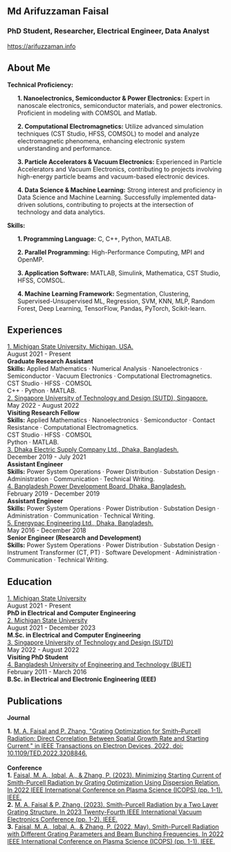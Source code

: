 <!DOCTYPE html>
<html lang="en">
<body>
<div class="wrapper">
<section class="basic">
<div class="header">
<h1 class="name">Md Arifuzzaman Faisal</h1>
<h3 class="title">PhD Student, Researcher, Electrical Engineer, Data Analyst</h3>
<div class="contact">

<div class="contact-item" title="website">
<i class="fa-solid fa-globe"></i>
<a href="https://arifuzzaman.info" target="_blank">https://arifuzzaman.info</a>
</div>
</div>
</div>
</section>
<section class="profile" style="order: 1">
<div class="section-title">
<h2>About Me</h2>
</div>
<div class="section-content">
<div class="description markdown">
<b>Technical Proficiency:</b> <br>
<ul>
<b>1. Nanoelectronics, Semiconductor & Power Electronics:</b> Expert in nanoscale electronics, semiconductor materials, and power electronics. Proficient in modeling with COMSOL and Matlab.
</ul>
<ul>
<b>2. Computational Electromagnetics:</b> Utilize advanced simulation techniques (CST Studio, HFSS, COMSOL) to model and analyze electromagnetic phenomena, enhancing electronic system understanding and performance.
</ul>
<ul>
<b>3. Particle Accelerators & Vacuum Electronics:</b>  Experienced in Particle Accelerators and Vacuum Electronics, contributing to projects involving high-energy particle beams and vacuum-based electronic devices.
</ul>
<ul>
<b>4. Data Science & Machine Learning:</b> Strong interest and proficiency in Data Science and Machine Learning. Successfully implemented data-driven solutions, contributing to projects at the intersection of technology and data analytics.
</ul>

<b>Skills:</b> <br>
<ul>
<b>1. Programming Language:</b> C, C++, Python, MATLAB.
</ul>
<ul>
<b>2. Parallel Programming:</b> High-Performance Computing, MPI and OpenMP.
</ul>
<ul>
<b>3. Application Software:</b> MATLAB, Simulink, Mathematica, CST Studio, HFSS, COMSOL.
</ul>
<ul>
<b>4. Machine Learning Framework:</b> Segmentation, Clustering, Supervised-Unsupervised ML, Regression, SVM, KNN, MLP, Random Forest, Deep Learning, TensorFlow, Pandas, PyTorch, Scikit-learn.
</ul>

</div>
</div>
</section>


<section class="experience" style="order: 2">
<div class="section-title">
<i class="section-icon fa-solid fa-briefcase"></i>
<h2>Experiences</h2>
</div>
<div class="section-content">
<div class="description markdown">
</div>
<div class="items">
<div class="item">
<div class="row">
<div class="company">
<a href="#">1. Michigan State University, Michigan, USA.</a>
</div>
<div class="date">
<span>August 2021 - Present</span>
</div>
</div>
<div class="row">
<div class="role">
<span><b>Graduate Research Assistant</b></span>
</div>
</div>
<div class="description markdown">
<b>Skills:</b> Applied Mathematics · Numerical Analysis · Nanoelectronics · Semiconductor · Vacuum Electronics · Computational Electromagnetics. 
<br>CST Studio · HFSS · COMSOL <br>
C++ · Python · MATLAB.
</div>
</div>
<div class="item">
<div class="row">
<div class="company">
<a href="#">2. Singapore University of Technology and Design (SUTD), Singapore.</a>
</div>
<div class="date">
<span>May 2022 - August 2022</span>
</div>
</div>
<div class="row">
<div class="role">
<span><b>Visiting Research Fellow</b></span>
</div>
</div>
<div class="description markdown">
<b>Skills:</b> Applied Mathematics · Nanoelectronics · Semiconductor · Contact Resistance · Computational Electromagnetics. 
<br>CST Studio · HFSS · COMSOL <br>
Python · MATLAB.
</div>
</div>
<div class="item">
<div class="row">
<div class="company">
<a href="#">3. Dhaka Electric Supply Company Ltd., Dhaka, Bangladesh.</a>
</div>
<div class="date">
<span>December 2019 - July 2021</span>
</div>
</div>
<div class="row">
<div class="role">
<span><b>Assistant Engineer</b></span>
</div>
</div>
<div class="description markdown">
<b>Skills:</b> Power System Operations · Power Distribution · Substation Design · Administration · Communication · Technical Writing.
</div>
</div>

<div class="item">
<div class="row">
<div class="company">
<a href="#">4. Bangladesh Power Development Board, Dhaka, Bangladesh.</a>
</div>
<div class="date">
<span>February 2019 - December 2019</span>
</div>
</div>
<div class="row">
<div class="role">
<span><b>Assistant Engineer</b></span>
</div>
</div>
<div class="description markdown">
<b>Skills:</b> Power System Operations · Power Distribution · Substation Design · Administration · Communication · Technical Writing.
</div>
</div>

<div class="item">
<div class="row">
<div class="company">
<a href="#">5. Energypac Engineering Ltd., Dhaka, Bangladesh.</a>
</div>
<div class="date">
<span>May 2016 - December 2018</span>
</div>
</div>
<div class="row">
<div class="role">
<span><b>Senior Engineer (Research and Development)</b></span>
</div>
</div>
<div class="description markdown">
<b>Skills:</b> Power System Operations · Power Distribution · Substation Design · Instrument Transformer (CT, PT) · Software Development · Administration · Communication · Technical Writing.
</div>
</div>


</div>
</div>
</section>


<section class="education" style="order: 3">
<div class="section-title">
<i class="section-icon fa-solid fa-briefcase"></i>
<h2>Education</h2>
</div>
<div class="section-content">
<div class="description markdown">
</div>
<div class="items">
<div class="item">
<div class="row">
<div class="company">
<a href="#">1. Michigan State University</a>
</div>
<div class="date">
<span>August 2021 - Present</span>
</div>
</div>
<div class="row">
<div class="role">
<span><b>PhD in Electrical and Computer Engineering</b></span>
</div>
</div>
</div>

<div class="item">
<div class="row">
<div class="company">
<a href="#">2. Michigan State University</a>
</div>
<div class="date">
<span>August 2021 - December 2023</span>
</div>
</div>
<div class="row">
<div class="role">
<span><b>M.Sc. in Electrical and Computer Engineering</b></span>
</div>
</div>
</div>


<div class="item">
<div class="row">
<div class="company">
<a href="#">3. Singapore University of Technology and Design (SUTD)</a>
</div>
<div class="date">
<span>May 2022 - August 2022</span>
</div>
</div>
<div class="row">
<div class="role">
<span><b>Visiting PhD Student</b></span>
</div>
</div>
</div>

<div class="item">
<div class="row">
<div class="company">
<a href="#">4. Bangladesh University of Engineering and Technology (BUET)</a>
</div>
<div class="date">
<span>February 2011 - March 2016</span>
</div>
</div>
<div class="row">
<div class="role">
<span><b>B.Sc. in Electrical and Electronic Engineering (EEE)</b></span>
</div>
</div>
</div>


</div>
</div>
</section>



<section class="publication" style="order: 4">
<div class="section-title">
<i class="section-icon fa-solid fa-newspaper"></i>
<h2>Publications</h2>
</div>

<div class="items">

<b>Journal</b>
<div class="item">
<div class="Publication">
<b>1.</b> <a href="#">M. A. Faisal and P. Zhang, "Grating Optimization for Smith–Purcell Radiation: Direct Correlation Between Spatial Growth Rate and Starting Current," in IEEE Transactions on Electron Devices, 2022, doi: 10.1109/TED.2022.3208846.</a>
</div>
</div>

<br>
<b>Conference</b>
<div class="item">
<div class="Publication">
<b>1.</b> <a href="#">Faisal, M. A., Iqbal, A., & Zhang, P. (2023).   Minimizing Starting Current of Smith-Purcell Radiation by Grating Optimization Using Dispersion Relation. In 2022 IEEE International Conference on Plasma Science (ICOPS) (pp. 1-1). IEEE.</a>
</div>
</div>

<div class="item">
<div class="Publication">
<b>2.</b> <a href="#">M. A. Faisal & P. Zhang, (2023).  Smith-Purcell Radiation by a Two Layer Grating Structure. In 2023 Twenty-Fourth IEEE International Vacuum Electronics Conference (pp. 1-2). IEEE.</a>
</div>
</div>

<div class="item">
<div class="Publication">
<b>3.</b> <a href="#">Faisal, M. A., Iqbal, A., & Zhang, P. (2022, May). Smith-Purcell Radiation with Different Grating Parameters and Beam Bunching Frequencies. In 2022 IEEE International Conference on Plasma Science (ICOPS) (pp. 1-1). IEEE.</a>
</div>
</div>


</div>

</section>

</div>

</body>
</html>

